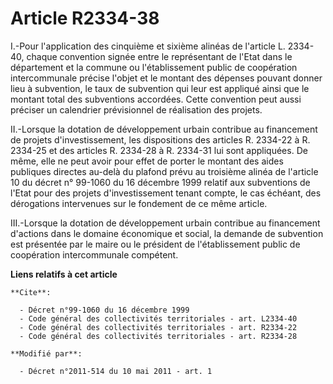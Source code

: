 # Article R2334-38

I.-Pour l'application des cinquième et sixième alinéas de l'article L. 2334-40, chaque convention signée entre le
représentant de l'Etat dans le département et la commune ou l'établissement public de coopération intercommunale précise
l'objet et le montant des dépenses pouvant donner lieu à subvention, le taux de subvention qui leur est appliqué ainsi que le
montant total des subventions accordées. Cette convention peut aussi préciser un calendrier prévisionnel de réalisation des
projets. 

II.-Lorsque la dotation de développement urbain contribue au financement de projets d'investissement, les dispositions des
articles R. 2334-22 à R. 2334-25 et des articles R. 2334-28 à R. 2334-31 lui sont appliquées. De même, elle ne peut avoir
pour effet de porter le montant des aides publiques directes au-delà du plafond prévu au troisième alinéa de l'article 10 du
décret n° 99-1060 du 16 décembre 1999 relatif aux subventions de l'Etat pour des projets d'investissement tenant compte, le
cas échéant, des dérogations intervenues sur le fondement de ce même article. 

III.-Lorsque la dotation de développement urbain contribue au financement d'actions dans le domaine économique et social, la
demande de subvention est présentée par le maire ou le président de l'établissement public de coopération intercommunale
compétent.

**Liens relatifs à cet article**

	**Cite**:

	  - Décret n°99-1060 du 16 décembre 1999
	  - Code général des collectivités territoriales - art. L2334-40
	  - Code général des collectivités territoriales - art. R2334-22
	  - Code général des collectivités territoriales - art. R2334-28

	**Modifié par**:

	  - Décret n°2011-514 du 10 mai 2011 - art. 1

